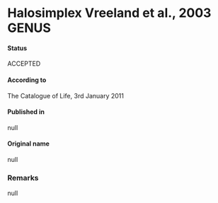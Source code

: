 # Halosimplex Vreeland et al., 2003 GENUS

#### Status
ACCEPTED

#### According to
The Catalogue of Life, 3rd January 2011

#### Published in
null

#### Original name
null

### Remarks
null